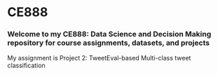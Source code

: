 # CE888
### Welcome to my CE888: Data Science and Decision Making repository for course assignments, datasets, and projects 
My assignment is Project 2: TweetEval-based Multi-class tweet classification
